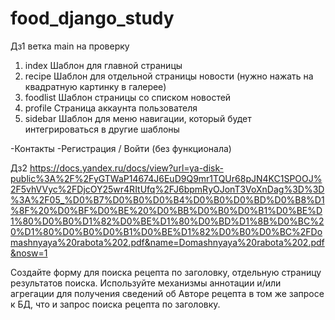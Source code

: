 # food_django_study

Дз1
ветка main на проверку

1) index Шаблон для главной страницы
2) recipe Шаблон для отдельной страницы новости (нужно нажать на квадратную картинку в галерее)
3) foodlist Шаблон страницы со списком новостей
4) profile Страница аккаунта пользователя
5) sidebar Шаблон для меню навигации, который будет интегрироваться в другие шаблоны

-Контакты
-Регистрация / Войти (без функционала)

Дз2
https://docs.yandex.ru/docs/view?url=ya-disk-public%3A%2F%2FyGTWaP14674J6EuD9Q9mr1TQUr68pJN4KC1SPOOJ%2F5vhVVyc%2FDjcOY25wr4RItUfq%2FJ6bpmRyOJonT3VoXnDag%3D%3D%3A%2F05_%D0%B7%D0%B0%D0%B4%D0%B0%D0%BD%D0%B8%D1%8F%20%D0%BF%D0%BE%20%D0%BB%D0%B0%D0%B1%D0%BE%D1%80%D0%B0%D1%82%D0%BE%D1%80%D0%BD%D1%8B%D0%BC%20%D1%80%D0%B0%D0%B1%D0%BE%D1%82%D0%B0%D0%BC%2FDomashnyaya%20rabota%202.pdf&name=Domashnyaya%20rabota%202.pdf&nosw=1 

Создайте форму для поиска рецепта по заголовку, 
отдельную страницу результатов поиска. 
Используйте механизмы аннотации и/или агрегации для получения сведений об Авторе рецепта в том же запросе к БД,
что и запрос поиска рецепта по заголовку.
